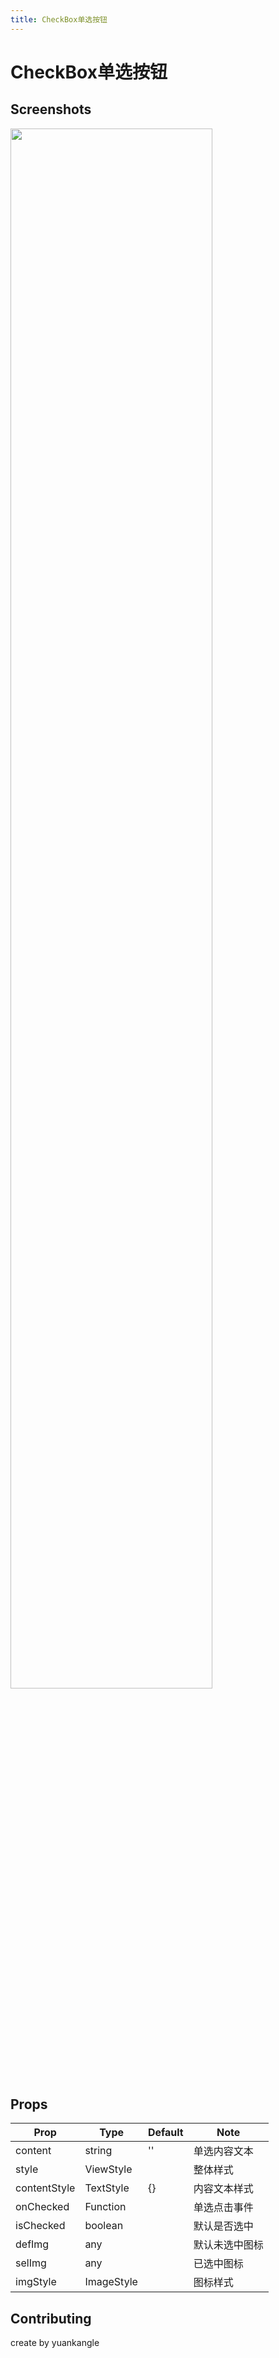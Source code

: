 ```yaml
---
title: CheckBox单选按钮
---
```

# CheckBox单选按钮

## Screenshots
<img src="/assets/checkbox.gif" width="80%" height="80%"> 

## Props
| Prop | Type | Default | Note |
|---|---|---|---|
| content | string | '' | 单选内容文本
| style | ViewStyle |  | 整体样式
| contentStyle | TextStyle | {} | 内容文本样式
| onChecked | Function |  | 单选点击事件
| isChecked | boolean |  | 默认是否选中
| defImg | any |  | 默认未选中图标
| selImg | any |  | 已选中图标
| imgStyle | ImageStyle |  | 图标样式

## Contributing
create by yuankangle